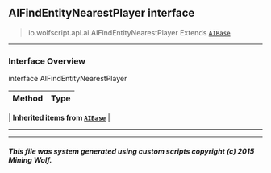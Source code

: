 ## AIFindEntityNearestPlayer __interface__

>io.wolfscript.api.ai.AIFindEntityNearestPlayer
>Extends [`AIBase`](AIBase.md)

---

### Interface Overview

interface AIFindEntityNearestPlayer

Method | Type   
--- | :--- 
 |
__Inherited items from [`AIBase`](AIBase.md)__ |





---



---


##### This file was system generated using custom scripts copyright (c) 2015 Mining Wolf.
	

